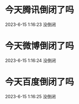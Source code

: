 # 今天腾讯倒闭了吗

2023-6-15 1:16:23 没倒闭

# 今天微博倒闭了吗

2023-6-15 1:16:24 没倒闭

# 今天百度倒闭了吗

2023-6-15 1:16:25 没倒闭

